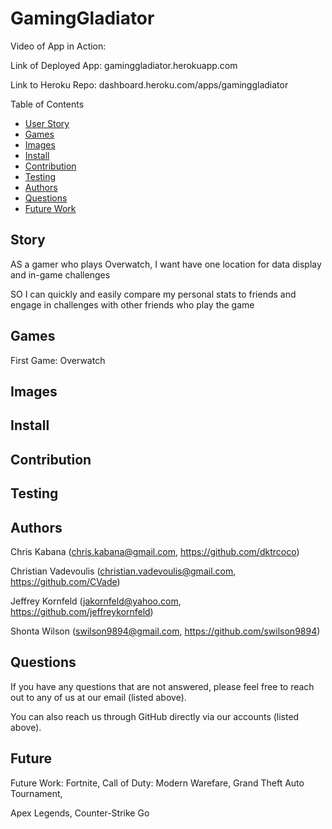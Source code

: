 # GamingGladiator

Video of App in Action: 

Link of Deployed App: gaminggladiator.herokuapp.com

Link to Heroku Repo: dashboard.heroku.com/apps/gaminggladiator


Table of Contents
* [User Story](#story)
* [Games](#games)
* [Images](#images)
* [Install](#install)
* [Contribution](#contribution)
* [Testing](#testing)
* [Authors](#authors)
* [Questions](#questions)
* [Future Work](#future)

## Story

AS a gamer who plays Overwatch, I want have one location for data display and in-game challenges

SO I can quickly and easily compare my personal stats to friends and engage in challenges with other friends who play the game


## Games

First Game: Overwatch

## Images



## Install



## Contribution



## Testing



## Authors

Chris Kabana (chris.kabana@gmail.com, https://github.com/dktrcoco)

Christian Vadevoulis (christian.vadevoulis@gmail.com, https://github.com/CVade)

Jeffrey Kornfeld (jakornfeld@yahoo.com, https://github.com/jeffreykornfeld)

Shonta Wilson (swilson9894@gmail.com, https://github.com/swilson9894)

## Questions

If you have any questions that are not answered, please feel free to reach out to any of us at our email (listed above). 

You can also reach us through GitHub directly via our accounts (listed above).

## Future

Future Work: Fortnite, Call of Duty: Modern Warefare, Grand Theft Auto Tournament,

Apex Legends, Counter-Strike Go